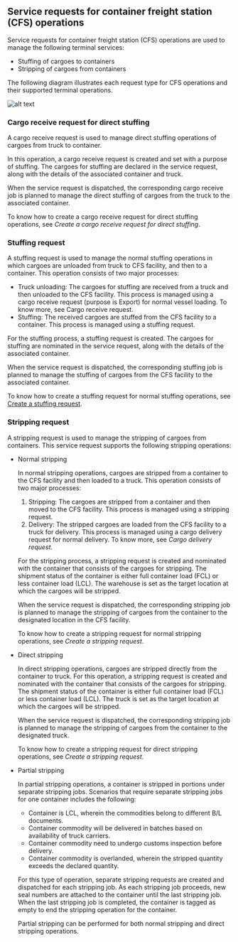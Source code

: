 ## Service requests for container freight station (CFS) operations

Service requests for container freight station (CFS) operations are used to manage the following terminal services:

-   Stuffing of cargoes to containers
-   Stripping of cargoes from containers

The following diagram illustrates each request type for CFS operations and their supported terminal operations.

![alt text](/Images/Service_request_flow_CFS.png)

### Cargo receive request for direct stuffing

A cargo receive request is used to manage direct stuffing operations of cargoes from truck to container.

In this operation, a cargo receive request is created and set with a purpose of stuffing. The cargoes for stuffing are declared in the service request, along with the details of the associated container and truck.

When the service request is dispatched, the corresponding cargo receive job is planned to manage the direct stuffing of cargoes from the truck to the associated container.

To know how to create a cargo receive request for direct stuffing operations, see _Create a cargo receive request for direct stuffing_.

### Stuffing request

A stuffing request is used to manage the normal stuffing operations in which cargoes are unloaded from truck to CFS facility, and then to a container. This operation consists of two major processes:

-   Truck unloading: The cargoes for stuffing are received from a truck and then unloaded to the CFS facility. This process is managed using a cargo receive request (purpose is Export) for normal vessel loading. To know more, see Cargo receive request.
-   Stuffing: The received cargoes are stuffed from the CFS facility to a container. This process is managed using a stuffing request.

For the stuffing process, a stuffing request is created. The cargoes for stuffing are nominated in the service request, along with the details of the associated container.

When the service request is dispatched, the corresponding stuffing job is planned to manage the stuffing of cargoes from the CFS facility to the associated container.

To know how to create a stuffing request for normal stuffing operations, see [Create a stuffing request](/Topics/Create_a_stuffing_request.md).

### Stripping request

A stripping request is used to manage the stripping of cargoes from containers. This service request supports the following stripping operations:

-   Normal stripping
    
    In normal stripping operations, cargoes are stripped from a container to the CFS facility and then loaded to a truck. This operation consists of two major processes:
    
    1.  Stripping: The cargoes are stripped from a container and then moved to the CFS facility. This process is managed using a stripping request.
    2.  Delivery: The stripped cargoes are loaded from the CFS facility to a truck for delivery. This process is managed using a cargo delivery request for normal delivery. To know more, see _Cargo delivery request_.
    
    For the stripping process, a stripping request is created and nominated with the container that consists of the cargoes for stripping. The shipment status of the container is either full container load (FCL) or less container load (LCL). The warehouse is set as the target location at which the cargoes will be stripped.
    
    When the service request is dispatched, the corresponding stripping job is planned to manage the stripping of cargoes from the container to the designated location in the CFS facility.
    
    To know how to create a stripping request for normal stripping operations, see _Create a stripping request_.
    
-   Direct stripping
    
    In direct stripping operations, cargoes are stripped directly from the container to truck. For this operation, a stripping request is created and nominated with the container that consists of the cargoes for stripping. The shipment status of the container is either full container load (FCL) or less container load (LCL). The truck is set as the target location at which the cargoes will be stripped.
    
    When the service request is dispatched, the corresponding stripping job is planned to manage the stripping of cargoes from the container to the designated truck.
    
    To know how to create a stripping request for direct stripping operations, see _Create a stripping request_.
    
-   Partial stripping
    
    In partial stripping operations, a container is stripped in portions under separate stripping jobs. Scenarios that require separate stripping jobs for one container includes the following:
    
    -   Container is LCL, wherein the commodities belong to different B/L documents.
    -   Container commodity will be delivered in batches based on availability of truck carriers.
    -   Container commodity need to undergo customs inspection before delivery.
    -   Container commodity is overlanded, wherein the stripped quantity exceeds the declared quantity.
    
    For this type of operation, separate stripping requests are created and dispatched for each stripping job. As each stripping job proceeds, new seal numbers are attached to the container until the last stripping job. When the last stripping job is completed, the container is tagged as empty to end the stripping operation for the container.
    
    Partial stripping can be performed for both normal stripping and direct stripping operations.